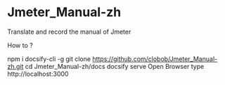 # Jmeter_Manual-zh
Translate and record the manual of Jmeter

How to ?

  npm i docsify-cli -g
  git clone https://github.com/clobob/Jmeter_Manual-zh.git
  cd Jmeter_Manual-zh/docs
  docsify serve
  Open Browser type http://localhost:3000
